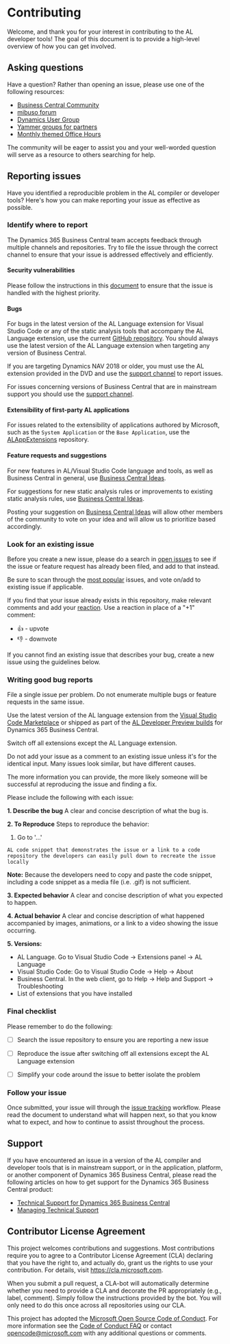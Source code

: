 # Contributing

Welcome, and thank you for your interest in contributing to the AL developer tools! The goal of this document is to provide a high-level overview of how you can get involved.

## Asking questions

Have a question? Rather than opening an issue, please use one of the following resources:

- [Business Central Community](https://community.dynamics.com/business/f/758)  
- [mibuso forum](https://forum.mibuso.com/categories/nav-three-tier)  
- [Dynamics User Group](https://dynamicsuser.net/nav/f/developers)
- [Yammer groups for partners](https://aka.ms/BCYammer)
- [Monthly themed Office Hours](https://aka.ms/BCOfficehours)
  
The community will be eager to assist you and your well-worded question will serve as a resource to others searching for help.

## Reporting issues

Have you identified a reproducible problem in the AL compiler or developer tools? Here's how you can make reporting your issue as effective as possible.

### Identify where to report

The Dynamics 365 Business Central team accepts feedback through multiple channels and repositories. Try to file the issue through the correct channel to ensure that your issue is addressed effectively and efficiently.

#### **Security vulnerabilities**
Please follow the instructions in this [document](SECURITY.MD) to ensure that the issue is handled with the highest priority.

#### **Bugs**
For bugs in the latest version of the AL Language extension for Visual Studio Code or any of the static analysis tools that accompany the AL Language extension, use the current [GitHub repository](https://github.com/microsoft/al). You should always use the latest version of the AL Language extension when targeting any version of Business Central. 

If you are targeting Dynamics NAV 2018 or older, you must use the AL extension provided in the DVD and use the [support channel](#support) to report issues.

For issues concerning versions of Business Central that are in mainstream support you should use the [support channel](#support).

#### **Extensibility of first-party AL applications**
For issues related to the extensibility of applications authored by Microsoft, such as the `System Application` or the `Base Application`, use the [ALAppExtensions](https://github.com/Microsoft/ALAppExtensions) repository.

#### **Feature requests and suggestions**
For new features in AL/Visual Studio Code language and tools, as well as Business Central in general, use [Business Central Ideas](https://aka.ms/bcideas). 

For suggestions for new static analysis rules or improvements to existing static analysis rules, use [Business Central Ideas](https://aka.ms/bcideas).

Posting your suggestion on [Business Central Ideas](https://aka.ms/bcideas) will allow other members of the community to vote on your idea and will allow us to prioritize based accordingly.

### Look for an existing issue

Before you create a new issue, please do a search in [open issues](https://github.com/microsoft/AL/issues) to see if the issue or feature request has already been filed, and add to that instead.

Be sure to scan through the [most popular](https://github.com/microsoft/AL/issues?q=is%3Aopen+is%3Aissue+sort%3Areactions-%2B1-desc+) issues, and vote on/add to existing issue if applicable.

If you find that your issue already exists in this repository, make relevant comments and add your [reaction](https://github.com/blog/2119-add-reactions-to-pull-requests-issues-and-comments). Use a reaction in place of a "+1" comment:

- 👍 - upvote
- 👎 - downvote

If you cannot find an existing issue that describes your bug, create a new issue using the guidelines below.

### Writing good bug reports

File a single issue per problem. Do not enumerate multiple bugs or feature requests in the same issue.

Use the latest version of the AL language extension from the [Visual Studio Code Marketplace](https://marketplace.visualstudio.com/items?itemName=ms-dynamics-smb.al) or shipped as part of the [AL Developer Preview builds](README.md#al-developer-preview-builds) for Dynamics 365 Business Central.

Switch off all extensions except the AL Language extension.

Do not add your issue as a comment to an existing issue unless it's for the identical input. Many issues look similar, but have different causes.

The more information you can provide, the more likely someone will be successful at reproducing the issue and finding a fix.

Please include the following with each issue:

**1. Describe the bug**
A clear and concise description of what the bug is. 

**2. To Reproduce**
Steps to reproduce the behavior:

1. Go to '...'

``` AL code snippet that demonstrates the issue or a link to a code repository the developers can easily pull down to recreate the issue locally ```

**Note:** Because the developers need to copy and paste the code snippet, including a code snippet as a media file (i.e. .gif) is not sufficient.

**3. Expected behavior**
A clear and concise description of what you expected to happen.

**4. Actual behavior**
A clear and concise description of what happened accompanied by images, animations, or a link to a video showing the issue occurring.

**5. Versions:**

- AL Language. Go to Visual Studio Code → Extensions panel → AL Language 
- Visual Studio Code: Go to Visual Studio Code → Help → About
- Business Central. In the web client, go to Help → Help and Support → Troubleshooting
- List of extensions that you have installed

### Final checklist

Please remember to do the following:

* [ ] Search the issue repository to ensure you are reporting a new issue

* [ ] Reproduce the issue after switching off all extensions except the AL Language extension

* [ ] Simplify your code around the issue to better isolate the problem

### Follow your issue

Once submitted, your issue will through the [issue tracking](https://github.com/microsoft/AL/wiki/Issue-Tracking) workflow. Please read the document to understand what will happen next, so that you know what to expect, and how to continue to assist throughout the process.

## Support

If you have encountered an issue in a version of the AL compiler and developer tools that is in mainstream support, or in the application, platform, or another component of Dynamics 365 Business Central, please read the following articles on how to get support for the Dynamics 365 Business Central product:

- [Technical Support for Dynamics 365 Business Central](https://docs.microsoft.com/en-us/dynamics365/business-central/dev-itpro/technical-support)
- [Managing Technical Support](https://docs.microsoft.com/en-us/dynamics365/business-central/dev-itpro/administration/manage-technical-support)

## Contributor License Agreement

This project welcomes contributions and suggestions. Most contributions require you to
agree to a Contributor License Agreement (CLA) declaring that you have the right to,
and actually do, grant us the rights to use your contribution. For details, visit
<https://cla.microsoft.com>.

When you submit a pull request, a CLA-bot will automatically determine whether you need
to provide a CLA and decorate the PR appropriately (e.g., label, comment). Simply follow the
instructions provided by the bot. You will only need to do this once across all repositories using our CLA.

This project has adopted the [Microsoft Open Source Code of Conduct](https://opensource.microsoft.com/codeofconduct/).
For more information see the [Code of Conduct FAQ](https://opensource.microsoft.com/codeofconduct/faq/)
or contact [opencode@microsoft.com](mailto:opencode@microsoft.com) with any additional questions or comments.

